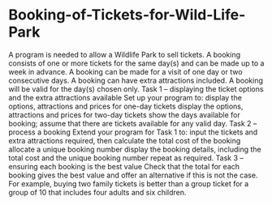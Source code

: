 # Booking-of-Tickets-for-Wild-Life-Park
A program is needed to allow a Wildlife Park to sell tickets. A booking consists of one or more
tickets for the same day(s) and can be made up to a week in advance. A booking can be made
for a visit of one day or two consecutive days. A booking can have extra attractions included. A
booking will be valid for the day(s) chosen only.
Task 1 – displaying the ticket options and the extra attractions available
Set up your program to:
display the options, attractions and prices for one-day tickets
display the options, attractions and prices for two-day tickets
show the days available for booking; assume that there are tickets available for any valid
day.
Task 2 – process a booking
Extend your program for Task 1 to:
input the tickets and extra attractions required, then calculate the total cost of the booking
allocate a unique booking number
display the booking details, including the total cost and the unique booking number repeat
as required.
Task 3 – ensuring each booking is the best value
Check that the total for each booking gives the best value and offer an alternative if this is not
the case. For example, buying two family tickets is better than a group ticket for a group of 10
that includes four adults and six children.
